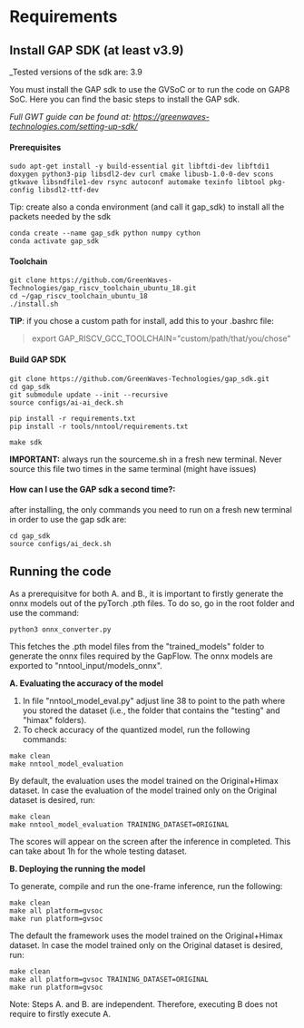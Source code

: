 # Requirements

## Install GAP SDK (at least v3.9)

_Tested versions of the sdk are: 3.9

You must install the GAP sdk to use the GVSoC or to run the code on GAP8 SoC. Here you can find the basic steps to install the GAP sdk.

_Full GWT guide can be found at: https://greenwaves-technologies.com/setting-up-sdk/_

#### Prerequisites
```
sudo apt-get install -y build-essential git libftdi-dev libftdi1 doxygen python3-pip libsdl2-dev curl cmake libusb-1.0-0-dev scons gtkwave libsndfile1-dev rsync autoconf automake texinfo libtool pkg-config libsdl2-ttf-dev
```

Tip: create also a conda environment (and call it gap_sdk) to install all the packets needed by the sdk

```
conda create --name gap_sdk python numpy cython
conda activate gap_sdk
```

#### Toolchain

```
git clone https://github.com/GreenWaves-Technologies/gap_riscv_toolchain_ubuntu_18.git
cd ~/gap_riscv_toolchain_ubuntu_18
./install.sh
```

**TIP**: if you chose a custom path for install, add this to your .bashrc file:

> export GAP_RISCV_GCC_TOOLCHAIN="custom/path/that/you/chose"

#### Build GAP SDK 

```
git clone https://github.com/GreenWaves-Technologies/gap_sdk.git
cd gap_sdk
git submodule update --init --recursive
source configs/ai-ai_deck.sh 
```

```
pip install -r requirements.txt
pip install -r tools/nntool/requirements.txt
```

```
make sdk
```

**IMPORTANT:** always run the sourceme.sh in a fresh new terminal. Never source this file two times in the same terminal (might have issues)


#### How can I use the GAP sdk a second time?:

after installing, the only commands you need to run on a fresh new terminal in order to use the gap sdk are:

```
cd gap_sdk
source configs/ai_deck.sh 
```

## Running the code
As a prerequisitve for both A. and B., it is important to firstly generate the onnx models out of the pyTorch .pth files. To do so, go in the root folder and use the command:
```
python3 onnx_converter.py
```
This fetches the .pth model files from the "trained_models" folder to generate the onnx files required by the GapFlow.
The onnx models are exported to "nntool_input/models_onnx".

**A. Evaluating the accuracy of the model**

1. In file "nntool_model_eval.py" adjust line 38 to point to the path where you stored the dataset (i.e., the folder that contains the "testing" and "himax" folders).
2. To check accuracy of the quantized model, run the following commands:
```
make clean
make nntool_model_evaluation
```
By default, the evaluation uses the model trained on the Original+Himax dataset. In case the evaluation of the model trained only on the Original dataset is desired, run:
```
make clean
make nntool_model_evaluation TRAINING_DATASET=ORIGINAL
```
The scores will appear on the screen after the inference in completed. This can take about 1h for the whole testing dataset.

**B. Deploying the running the model**

To generate, compile and run the one-frame inference, run the following:
```
make clean
make all platform=gvsoc
make run platform=gvsoc
```
The default the framework uses the model trained on the Original+Himax dataset. In case the model trained only on the Original dataset is desired, run:
```
make clean
make all platform=gvsoc TRAINING_DATASET=ORIGINAL
make run platform=gvsoc
```
Note: Steps A. and B. are independent. Therefore, executing B does not require to firstly execute A.
